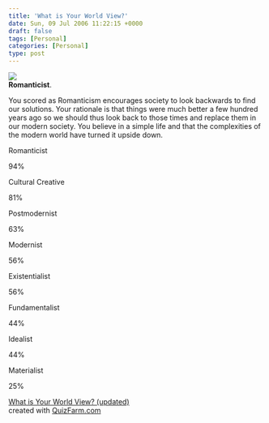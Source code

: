 ```yaml
---
title: 'What is Your World View?'
date: Sun, 09 Jul 2006 11:22:15 +0000
draft: false
tags: [Personal]
categories: [Personal]
type: post
---
```


![](http://images.quizfarm.com/1113108756romanticism.JPG)  
**Romanticist**.

You scored as Romanticism encourages society to look backwards to find our solutions. Your rationale is that things were much better a few hundred years ago so we should thus look back to those times and replace them in our modern society. You believe in a simple life and that the complexities of the modern world have turned it upside down.

Romanticist

94%

Cultural Creative

81%

Postmodernist

63%

Modernist

56%

Existentialist

56%

Fundamentalist

44%

Idealist

44%

Materialist

25%

  
[What is Your World View? (updated)](http://quizfarm.com/test.php?q_id=23320)  
created with [QuizFarm.com](http://quizfarm.com)